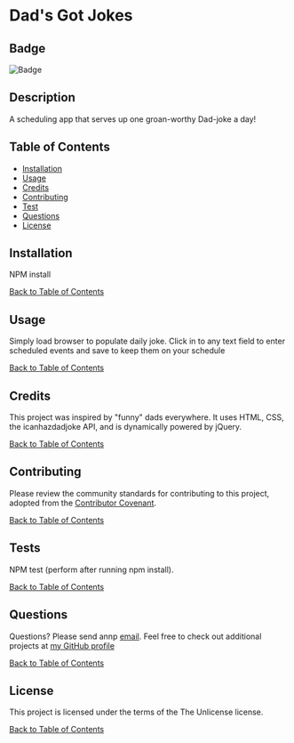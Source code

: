# Dad's Got Jokes

  ## Badge

  ![Badge](https://img.shields.io/badge/license-The%20Unlicense-green.svg)

  ## Description

  A scheduling app that serves up one groan-worthy Dad-joke a day!
  
  ## Table of Contents
  
  - [Installation](#Installation)
  - [Usage](#Usage)
  - [Credits](#Credits)
  - [Contributing](#Contributing)
  - [Test](#Tests)
  - [Questions](#Questions)
  - [License](#License)
  
  ## Installation

  NPM install

  [Back to Table of Contents](#table-of-contents)
  
  ## Usage

  Simply load browser to populate daily joke.  Click in to any text field to enter scheduled events and save to keep them on your schedule

  [Back to Table of Contents](#table-of-contents)
  
  ## Credits

  This project was inspired by "funny" dads everywhere.  It uses HTML, CSS, the icanhazdadjoke API, and is dynamically powered by jQuery.

  [Back to Table of Contents](#table-of-contents)
  
  ## Contributing
  
  Please review the community standards for contributing to this project, adopted from the [Contributor Covenant](https://www.contributor-covenant.org/).

  [Back to Table of Contents](#table-of-contents)
  
  ## Tests

  NPM test (perform after running npm install).

  [Back to Table of Contents](#table-of-contents)
  
  ## Questions
  
  Questions? Please send annp [email](jenbob@somewhere.com). Feel free to check out additional projects at [my GitHub profile](https://github.com/someRepo)

  [Back to Table of Contents](#table-of-contents)
  
  ## License

  This project is licensed under the terms of the The Unlicense license.
  
  [Back to Table of Contents](#table-of-contents)